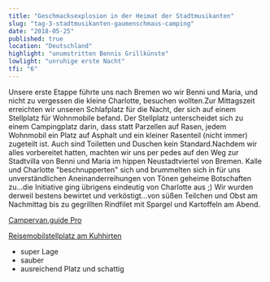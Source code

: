 ```yaml
---
title: "Geschmacksexplosion in der Heimat der Stadtmusikanten"
slug: "tag-3-stadtmusikanten-gaumenschmaus-camping"
date: "2018-05-25"
published: true
location: "Deutschland"
highlight: "unumstritten Bennis Grillkünste"
lowlight: "unruhige erste Nacht"
tfi: "6"
---
```


Unsere erste Etappe führte uns nach Bremen wo wir Benni und Maria, und nicht zu vergessen die kleine Charlotte, besuchen wollten.Zur Mittagszeit erreichten wir unseren Schlafplatz für die Nacht, der sich auf einem Stellplatz für Wohnmobile befand. Der Stellplatz unterscheidet sich zu einem Campingplatz darin, dass statt Parzellen auf Rasen, jedem Wohnmobil ein Platz auf Asphalt und ein kleiner Rasenteil (nicht immer) zugeteilt ist. Auch sind Toiletten und Duschen kein Standard.Nachdem wir alles vorbereitet hatten, machten wir uns per pedes auf den Weg zur Stadtvilla von Benni und Maria im hippen Neustadtviertel von Bremen. Kalle und Charlotte "beschnupperten" sich und brummelten sich in für uns unverständlichen Aneinanderreihungen von Tönen geheime Botschaften zu...die Initiative ging übrigens eindeutig von Charlotte aus ;) Wir wurden derweil bestens bewirtet und verköstigt...von süßen Teilchen und Obst am Nachmittag bis zu gegrillten Rindfilet mit Spargel und Kartoffeln am Abend.

[Campervan.guide Pro](http://campervan.guide)

[Reisemobilstellplatz am Kuhhirten](https://www.stellplatz-bremen.de)
- super Lage
- sauber
- ausreichend Platz und schattig